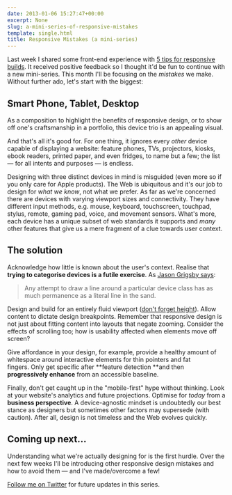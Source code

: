 ```yaml
---
date: 2013-01-06 15:27:47+00:00
excerpt: None
slug: a-mini-series-of-responsive-mistakes
template: single.html
title: Responsive Mistakes (a mini-series)
---
```


Last week I shared some front-end experience with [5 tips for responsive builds](http://dbushell.com/2013/01/01/five-tips-for-responsive-builds/). It received positive feedback so I thought it'd be fun to continue with a new mini-series. This month I'll be focusing on the _mistakes_ we make. Without further ado, let's start with the biggest:


## Smart Phone, Tablet, Desktop


As a composition to highlight the benefits of responsive design, or to show off one's craftsmanship in a portfolio, this device trio is an appealing visual.

And that's all it's good for. For one thing, it ignores every _other_ device capable of displaying a website: feature phones, TVs, projectors, kiosks, ebook readers, printed paper, and even fridges, to name but a few; the list — for all intents and purposes — is endless.

Designing with three distinct devices in mind is misguided (even more so if you only care for Apple products). The Web is ubiquitous and it's our job to design for _what we know_, not what we prefer. As far as we're concerned there are devices with varying viewport sizes and connectivity. They have different input methods, e.g. mouse, keyboard, touchscreen, touchpad, stylus, remote, gaming pad, voice, and movement sensors. What's more, each device has a unique subset of web standards it supports and _many_ other features that give us a mere fragment of a clue towards user context.


## The solution


Acknowledge how little is known about the user's context. Realise that **trying to categorise devices is a futile exercise**. As [Jason Grigsby says](http://blog.cloudfour.com/responsive-design-for-apps-part-1/):


<blockquote><p>Any attempt to draw a line around a particular device class has as much permanence as a literal line in the sand.</p></blockquote>


Design and build for an entirely fluid viewport ([don't forget height](http://dbushell.com/2012/11/19/responsive-bases-vertical-spaces/)). Allow content to dictate design breakpoints. Remember that responsive design is not just about fitting content into layouts that negate zooming. Consider the effects of scrolling too; how is usability affected when elements move off screen?

Give affordance in your design, for example, provide a healthy amount of whitespace around interactive elements for thin pointers and fat fingers. Only get specific after **feature detection **and then **progressively enhance** from an accessible baseline.

Finally, don't get caught up in the "mobile-first" hype without thinking. Look at your website's analytics and future projections. Optimise for _today_ from a **business perspective**. A device-agnostic mindset is undoubtedly our best stance as designers but sometimes other factors may supersede (with caution). After all, design is not timeless and the Web evolves quickly.


## Coming up next…


Understanding what we're actually designing for is the first hurdle. Over the next few weeks I'll be introducing other responsive design mistakes and how to avoid them — and I've made/overcome a few!

[Follow me on Twitter](http://twitter.com/dbushell) for future updates in this series.
